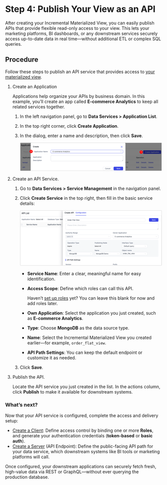 # Step 4: Publish Your View as an API

After creating your Incremental Materialized View, you can easily publish APIs that provide flexible read-only access to your view. This lets your marketing platforms, BI dashboards, or any downstream services securely access up-to-date data in real time—without additional ETL or complex SQL queries.

## Procedure

Follow these steps to publish an API service that provides access to [your materialized view](build-real-time-materialized-view.md).

1. Create an Application

   Applications help organize your APIs by business domain. In this example, you’ll create an app called **E-commerce Analytics** to keep all related services together.

   1. In the left navigation panel, go to **Data Services > Application List**.

   2. In the top right corner, click **Create Application**.

   3. In the dialog, enter a name and description, then click **Save**.

      ![Create Application](../images/create_api_group.png)

2. Create an API Service.

   1. Go to **Data Services > Service Management** in the navigation panel.

   2. Click **Create Service** in the top right, then fill in the basic service details:
      
      ![Create API for view](../images/create_api_for_order_flat_view.png)
      
      - **Service Name**: Enter a clear, meaningful name for easy identification.
      
      - **Access Scope**: Define which roles can call this API.
      
        Haven’t [set up roles](../system-admin/manage-role.md) yet? You can leave this blank for now and add roles later.
      
      - **Own Application**: Select the application you just created, such as **E-commerce Analytics**.
      
      - **Type**: Choose **MongoDB** as the data source type.
      
      - **Name**: Select the Incremental Materialized View you created earlier—for example, `order_flat_view`.
      
      - **API Path Settings**: You can keep the default endpoint or customize it as needed.
      
   3. Click **Save**.

3. Publish the API.

   Locate the API service you just created in the list. In the actions column, click **Publish** to make it available for downstream systems.

### What’s next?

Now that your API service is configured, complete the access and delivery setup:

- [Create a Client](../publish-apis/create-api-client.md):  Define access control by binding one or more **Roles**, and generate your authentication credentials (**token-based** or **basic auth**).
- [Create a Server](../publish-apis/create-api-server.md) (API Endpoint): Define the public-facing API path for your data service, which downstream systems like BI tools or marketing platforms will call.

Once configured, your downstream applications can securely fetch fresh, high-value data via REST or GraphQL—without ever querying the production database.